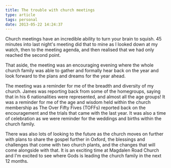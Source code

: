 ```yaml
---
title: The trouble with church meetings
type: article
tags: personal
date: 2013-05-22 14:24:37
---
```

<p> Church meetings have an incredible ability to turn your brain to squish. 45 minutes into last night&#39;s meeting did that to mine as I looked down at my watch, then to the meeting agenda, and then realised that we had only reached the second point.</p><p> That aside, the meeting was an encouraging evening where the whole church family was able to gather and formally hear back on the year and look forward to the plans and dreams for the year ahead.</p><p> The meeting was a reminder for me of the breadth and diversity of my church. James was reporting back from some of the homegroups, saying that in his 6 nationalities were represented, and almost all the age groups! It was a reminder for me of the age and wisdom held within the church membership as The Over Fifty Fives (TOFFs) reported back on the encouragement and the trials that came with the last year. It was also a time of celebration as we were reminder for the weddings and births within the church family.</p><p> There was also lots of looking to the future as the church moves on further with plans to share the gospel further in Oxford, the blessings and challenges that come with two church plants, and the changes that will come alongside with that. It is an exciting time at Magdalen Road Church and I&#39;m excited to see where Gods is leading the church family in the next 12 months.</p>
